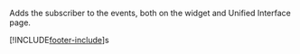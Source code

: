 Adds the subscriber to the events, both on the widget and Unified Interface page.


[!INCLUDE[footer-include](../../../../../includes/footer-banner.md)]s
